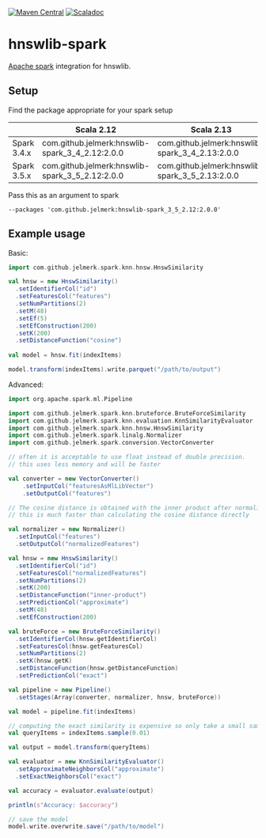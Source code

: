 [![Maven Central](https://maven-badges.herokuapp.com/maven-central/com.github.jelmerk/hnswlib-spark_3_3_2.12/badge.svg)](https://maven-badges.herokuapp.com/maven-central/com.github.jelmerk/hnswlib-spark_3.3_2.12) [![Scaladoc](https://javadoc.io/badge2/com.github.jelmerk/hnswlib-spark_3_3_2.12/javadoc.svg)](https://javadoc.io/doc/com.github.jelmerk/hnswlib-spark_2.3_2.11)


hnswlib-spark
=============

[Apache spark](https://spark.apache.org/) integration for hnswlib.

Setup
-----

Find the package appropriate for your spark setup

|             | Scala 2.12                                      | Scala 2.13                                      |
|-------------|-------------------------------------------------|-------------------------------------------------|
| Spark 3.4.x | com.github.jelmerk:hnswlib-spark_3_4_2.12:2.0.0 | com.github.jelmerk:hnswlib-spark_3_4_2.13:2.0.0 |
| Spark 3.5.x | com.github.jelmerk:hnswlib-spark_3_5_2.12:2.0.0 | com.github.jelmerk:hnswlib-spark_3_5_2.13:2.0.0 |

Pass this as an argument to spark

    --packages 'com.github.jelmerk:hnswlib-spark_3_5_2.12:2.0.0'

Example usage
-------------

Basic:

```scala
import com.github.jelmerk.spark.knn.hnsw.HnswSimilarity

val hnsw = new HnswSimilarity()
  .setIdentifierCol("id")
  .setFeaturesCol("features")
  .setNumPartitions(2)
  .setM(48)
  .setEf(5)
  .setEfConstruction(200)
  .setK(200)
  .setDistanceFunction("cosine")
  
val model = hnsw.fit(indexItems)

model.transform(indexItems).write.parquet("/path/to/output")
```

Advanced:

```scala
import org.apache.spark.ml.Pipeline

import com.github.jelmerk.spark.knn.bruteforce.BruteForceSimilarity
import com.github.jelmerk.spark.knn.evaluation.KnnSimilarityEvaluator
import com.github.jelmerk.spark.knn.hnsw.HnswSimilarity
import com.github.jelmerk.spark.linalg.Normalizer
import com.github.jelmerk.spark.conversion.VectorConverter

// often it is acceptable to use float instead of double precision. 
// this uses less memory and will be faster 

val converter = new VectorConverter()
    .setInputCol("featuresAsMlLibVector")
    .setOutputCol("features")

// The cosine distance is obtained with the inner product after normalizing all vectors to unit norm 
// this is much faster than calculating the cosine distance directly

val normalizer = new Normalizer()
  .setInputCol("features")
  .setOutputCol("normalizedFeatures")

val hnsw = new HnswSimilarity()
  .setIdentifierCol("id")
  .setFeaturesCol("normalizedFeatures")
  .setNumPartitions(2)
  .setK(200)
  .setDistanceFunction("inner-product")
  .setPredictionCol("approximate")
  .setM(48)
  .setEfConstruction(200)

val bruteForce = new BruteForceSimilarity()
  .setIdentifierCol(hnsw.getIdentifierCol)
  .setFeaturesCol(hnsw.getFeaturesCol)
  .setNumPartitions(2)
  .setK(hnsw.getK)
  .setDistanceFunction(hnsw.getDistanceFunction)
  .setPredictionCol("exact")

val pipeline = new Pipeline()
  .setStages(Array(converter, normalizer, hnsw, bruteForce))

val model = pipeline.fit(indexItems)

// computing the exact similarity is expensive so only take a small sample
val queryItems = indexItems.sample(0.01)

val output = model.transform(queryItems)

val evaluator = new KnnSimilarityEvaluator()
  .setApproximateNeighborsCol("approximate")
  .setExactNeighborsCol("exact")

val accuracy = evaluator.evaluate(output)

println(s"Accuracy: $accuracy")

// save the model
model.write.overwrite.save("/path/to/model")
```
